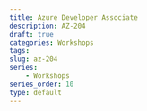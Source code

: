 ```yaml
---
title: Azure Developer Associate
description: AZ-204
draft: true
categories: Workshops
tags: 
slug: az-204
series: 
    - Workshops
series_order: 10
type: default
---
```

